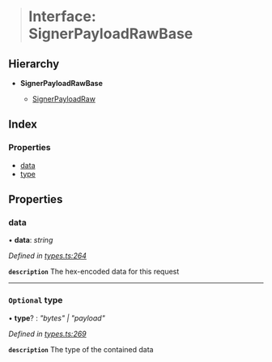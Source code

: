 > # Interface: SignerPayloadRawBase

## Hierarchy

* **SignerPayloadRawBase**

  * [SignerPayloadRaw](_types_.signerpayloadraw.md)

## Index

### Properties

* [data](_types_.signerpayloadrawbase.md#data)
* [type](_types_.signerpayloadrawbase.md#optional-type)

## Properties

###  data

• **data**: *string*

*Defined in [types.ts:264](https://github.com/polkadot-js/api/blob/71d4a7e/packages/api/src/types.ts#L264)*

**`description`** The hex-encoded data for this request

___

### `Optional` type

• **type**? : *"bytes" | "payload"*

*Defined in [types.ts:269](https://github.com/polkadot-js/api/blob/71d4a7e/packages/api/src/types.ts#L269)*

**`description`** The type of the contained data
